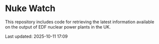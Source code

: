 # Nuke Watch

This repository includes code for retrieving the latest information available on the output of EDF nuclear power plants in the UK.

Last updated: 2025-10-11 17:09